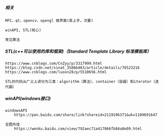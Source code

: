 ##### 相关
    MFC，qt，opencv，opengl 做界面(易上手，次要)
    
    winAPI, STL(核心)
    
    常见算法
    
##### STL(c++可以使用的库和框架)（Standard Template Library 标准模板库）
    https://www.cnblogs.com/CnZyy/p/3317999.html
    https://blog.csdn.net/sinat_35866463/article/details/76523216
    https://www.cnblogs.com/luoxn28/p/5510656.html
    
    STL的代码从广义上讲分为三类：algorithm（算法）、container（容器）和iterator（迭代器）
    
    
##### winAPI(windows接口)
    windowsAPI
	    https://pan.baidu.com/share/link?shareid=2119196371&uk=1109691647
	
    全图外挂
	    https://wenku.baidu.com/view/792aec71a417866fb84a8e09.html
    
    
    
    
    
    
    
    
    
    
    
    
    
    
    
    
    
    
    
    
    
    
    
    
    